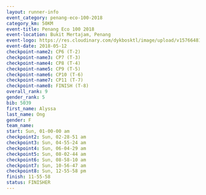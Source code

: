 ```yaml
--- 
layout: runner-info 
event_category: penang-eco-100-2018 
category_km: 50KM 
event-title: Penang Eco 100 2018 
event-location: Bukit Mertajam, Penang 
event-logo: https://res.cloudinary.com/dykbosktl/image/upload/v1576648106/Logo/Logo_lovxhg.jpg 
event-date: 2018-05-12 
checkpoint-name2: CP6 (T-2) 
checkpoint-name3: CP7 (T-3) 
checkpoint-name4: CP8 (T-4) 
checkpoint-name5: CP9 (T-5) 
checkpoint-name6: CP10 (T-6) 
checkpoint-name7: CP11 (T-7) 
checkpoint-name8: FINISH (T-8) 
overall_rank: 9
gender_rank: 5
bib: 5039
first_name: Alyssa
last_name: Ong
gender: F
team_name: 
start: Sun, 01-00-00 am
checkpoint2: Sun, 02-28-51 am
checkpoint3: Sun, 04-55-24 am
checkpoint4: Sun, 06-04-29 am
checkpoint5: Sun, 08-02-44 am
checkpoint6: Sun, 08-58-10 am
checkpoint7: Sun, 10-56-47 am
checkpoint8: Sun, 12-55-58 pm
finish: 11-55-58
status: FINISHER
--- 
```

